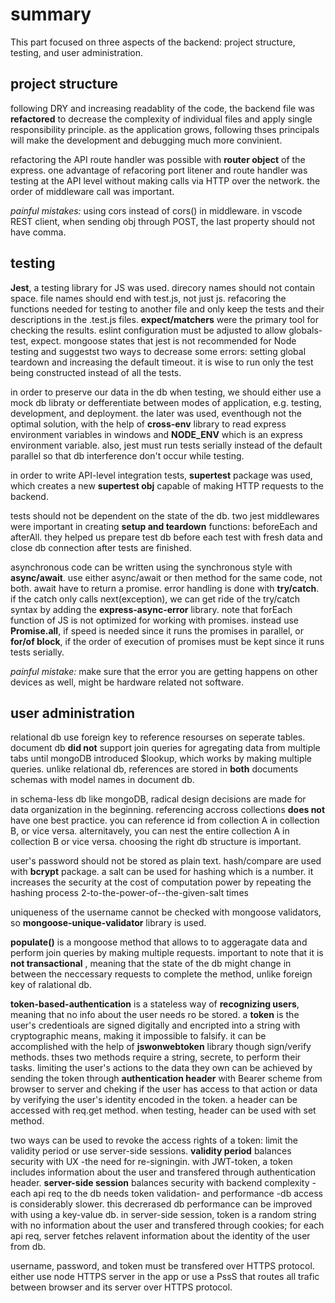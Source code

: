 # summary

This part focused on three aspects of the backend: project structure, testing, and user administration.

## project structure

following DRY and increasing readablity of the code, the backend file was **refactored** to decrease the complexity of individual files and apply single responsibility principle. as the application grows, following thses principals will make the development and debugging much more convinient.

refactoring the API route handler was possible with **router object** of the express. one advantage of refacoring port litener and route handler was testing at the API level without making calls via HTTP over the network. the order of middleware call was important. 

*painful mistakes:* using cors instead of cors() in middleware. in vscode REST client, when sending obj through POST, the last property should not have comma.

## testing

**Jest**, a testing library for JS was used. direcory names should not contain space. file names should end with test.js, not just js. refacoring the functions needed for testing to another file and only keep the tests and their descriptions in the .test.js files. **expect/matchers** were the primary tool for checking the results. eslint configuration must be adjusted to allow globals-test, expect. mongoose states that jest is not recommended for Node testing and suggestst two ways to decrease some errors: setting global teardown and increasing the default timeout. it is wise to run only the test being constructed instead of all the tests.

in order to preserve our data in the db when testing, we should either use a mock db libraty or defferentiate between modes of application, e.g. testing, development, and deployment. the later was used, eventhough not the optimal solution, with the help of **cross-env** library to read express environment variables in windows and **NODE_ENV** which is an express environment variable. also, jest must run tests serially instead of the default parallel so that db interference don't occur while testing.

in order to write API-level integration tests, **supertest** package was used, which creates a new **supertest obj** capable of making HTTP requests to the backend.

tests should not be dependent on the state of the db. two jest middlewares were important in creating **setup and teardown** functions: beforeEach and afterAll. they helped us prepare test db before each test with fresh data and close db connection after tests are finished.

asynchronous code can be written using the synchronous style with **async/await**. use either async/await or then method for the same code, not both. await have to return a promise. error handling is done with **try/catch**. if the catch only calls next(exception), we can get ride of the try/catch syntax by adding the **express-async-error** library.  note that forEach function of JS is not optimized for working with promises. instead use **Promise.all**, if speed is needed since it runs the promises in parallel, or **for/of block**, if the order of execution of promises must be kept since it runs tests serially.

*painful mistake:* make sure that the error you are getting happens on other devices as well, might be hardware related not software.

## user administration

relational db use foreign key to reference resourses on seperate tables. document db **did not** support join queries for agregating data from multiple tabs until mongoDB introduced $lookup, which works by making multiple queries. unlike relational db, references are stored in **both** documents schemas with model names in document db.

in schema-less db like mongoDB, radical design decisions are made for data organization in the beginning. referencing accross collections **does not** have one best practice. you can reference id from collection A in collection B, or vice versa. alternitavely, you can nest the entire collection A in collection B or vice versa. choosing the right db structure is important.

user's password should not be stored as plain text. hash/compare are used with **bcrypt** package. a salt can be used for hashing which is a number. it increases the security at the cost of computation power by repeating the hashing process 2-to-the-power-of--the-given-salt times 

uniqueness of the username cannot be checked with mongoose validators, so **mongoose-unique-validator** library is used.

**populate()** is a mongoose method that allows to to aggeragate data and perform join queries by making multiple requests. important to note that it is **not transactional** , meaning that the state of the db might change in between the neccessary requests to complete the method, unlike foreign key of ralational db.

**token-based-authentication** is a stateless way of **recognizing users**, meaning that no info about the user needs ro be stored. a **token** is the user's credentioals are signed digitally and encripted into a string with cryptographic means, making it impossible to falsify. it can be accomplished with the help of **jswonwebtoken** library though sign/verify methods. thses two methods require a string, secrete, to perform their tasks. limiting the user's actions to the data they own can be achieved by sending the token through **authentication header** with Bearer scheme from browser to server and cheking if the user has access to that action or data by verifying the user's identity encoded in the token. a header can be accessed with req.get method. when testing, header can be used with set method. 

two ways can be used to revoke the access rights of a token: limit the validity period or use server-side sessions. 
**validity period** balances security with UX -the need for re-signingin. with JWT-token, a token includes information about the user and transfered through authentication header. 
**server-side session** balances security with backend complexity -each api req to the db needs token validation- and performance -db access is considerably slower. this decrerased db performance can be improved with using a key-value db. in server-side session, token is a random string with no information about the user and transfered through cookies; for each api req, server fetches relavent information about the identity of the user from db.

username, password, and token must be transfered over HTTPS protocol. either use node HTTPS server in the app or use a PssS that routes all trafic between browser and its server over HTTPS protocol.

 



